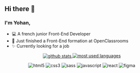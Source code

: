 ## Hi there 👋

### I'm Yohan,

- 💻 A french junior Front-End Developer
- 🌱 Just finished a Front-End formation at OpenClassrooms
- ✨ Currently looking for a job

<p align="center">
<a href="https://github.com/anuraghazra/github-readme-stats">
  <img align="center" alt="github stats" src="https://github-readme-stats.vercel.app/api?username=Yoh2L&show_icons=true&theme=synthwave" />
</a>
<a href="https://github.com/anuraghazra/github-readme-stats">
  <img align="top" alt="most used languages" src="https://github-readme-stats.vercel.app/api/top-langs/?username=Yoh2L&layout=compact&hide=shell&theme=synthwave" />
</a>
<p align="center">
<img alt="html5" src="https://img.shields.io/badge/html5-%23E34F26.svg?style=for-the-badge&logo=html5&logoColor=white" />
<img alt="css3" src="https://img.shields.io/badge/css3-%231572B6.svg?style=for-the-badge&logo=css3&logoColor=white" />
<img alt="sass" src="https://img.shields.io/badge/SASS-hotpink.svg?style=for-the-badge&logo=SASS&logoColor=white" />
<img alt="javascript" src="https://img.shields.io/badge/javascript-%23323330.svg?style=for-the-badge&logo=javascript&logoColor=%23F7DF1E" />
<img alt="react" src="https://img.shields.io/badge/react-%2320232a.svg?style=for-the-badge&logo=react&logoColor=%2361DAFB" />
<img alt="figma" src="https://img.shields.io/badge/figma-%23F24E1E.svg?style=for-the-badge&logo=figma&logoColor=white" />
</p>
</p>

<!--
**Yoh2L/Yoh2L** is a ✨ _special_ ✨ repository because its `README.md` (this file) appears on your GitHub profile.

Here are some ideas to get you started:

- 🔭 I’m currently working on ...
- 🌱 I’m currently learning ...
- 👯 I’m looking to collaborate on ...
- 🤔 I’m looking for help with ...
- 💬 Ask me about ...
- 📫 How to reach me: ...
- 😄 Pronouns: ...
- ⚡ Fun fact: ...
-->
